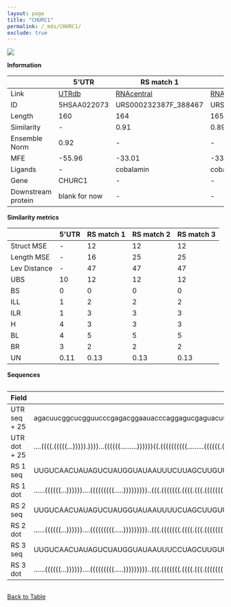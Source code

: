 ```yaml
---
layout: page
title: "CHURC1"
permalink: /_mds/CHURC1/
exclude: true
---
```




![](../../alns_9.28.22/aln_5HSAA022073_0.975.png?raw=true)


**Information**

| | 5'UTR       | RS match 1   | RS match 2  | RS match 3 |
| ---- | ----------- | ----------- | ----------- | ----------- |
| Link | <a href="http://utrdb.ba.itb.cnr.it/getutr/5HSAA022073/1" target="_blank" rel="noopener noreferrer">UTRdb</a>   | <a href="https://rnacentral.org/rna/URS000232387F/388467" target="_blank" rel="noopener noreferrer">RNAcentral</a>     |<a href="https://rnacentral.org/rna/URS0002264F74/1160" target="_blank" rel="noopener noreferrer">RNAcentral</a>  | <a href="https://rnacentral.org/rna/URS0001DFD88C/59512" target="_blank" rel="noopener noreferrer">RNAcentral</a>   |
| ID | 5HSAA022073     | URS000232387F_388467     | URS0002264F74_1160     | URS0001DFD88C_59512     |
| Length | 160     |  164    | 165   |  165    |
| Similarity | - | 0.91 | 0.89 | 0.89 |
| Ensemble Norm | 0.92 | - | - | - |
| MFE | -55.96 | -33.01 | -33.91 | -36.81 |
| Ligands | - | cobalamin | cobalamin | cobalamin |
| Gene | CHURC1 | - | - | - |
| Downstream protein | blank for now    |    -    | -  | - |


**Similarity metrics**

| | 5'UTR       | RS match 1   | RS match 2  | RS match 3 |
| ---- | ----------- | ----------- | ----------- | ----------- |
| Struct MSE | - | 12 | 12 | 12 |
| Length MSE | - | 16 | 25 | 25 |
| Lev Distance | - | 47 | 47 | 47 |
| UBS| 10 | 12 | 12 | 12 |
| BS | 0 | 0 | 0 | 0 |
| ILL | 1 | 2 | 2 | 2 |
| ILR | 1 | 3 | 3 | 3 |
| H | 4 | 3 | 3 | 3 |
| BL | 4 | 5 | 5 | 5 |
| BR | 3 | 2 | 2 | 2 |
| UN | 0.11 | 0.13 | 0.13 | 0.13 |

**Sequences**


<div style="overflow-x:auto;">

<table>
<colgroup>
<col width="30%" />
<col width="70%" />
</colgroup>
<thead>
<tr class="header">
<th>Field</th>
<th>Description</th>
</tr>
</thead>
<tbody>
<tr>
<td markdown="span">UTR seq + 25 </td>
<td markdown="span"> agacuucggcucgguucccgagacggaauacccaggagucgaguacuugggcgcaugcggcaaccguaucucaguucucgcgagguuucgucuucccggaagcguuggaggacauucccuguugacugcgucgcgATGCGGCAACCGTATCTCAGTTCTC </td>
</tr>
<tr>
<td markdown="span">UTR dot + 25  </td>
<td markdown="span"> ....((((.(((((...))))).))))...((((((.........))))))((.((((((((((.........((((((.(((.(((((.........))))).))))))))).......)))).)))))))).(((((((...))))))).........
</td>
</tr>


<tr>
<td markdown="span">RS 1 seq </td>
<td markdown="span"> UUGUCAACUAUAGUCUAUGGUAUAAUUUCUUAGCUUGUUGUUGGGAAAGUCCGGUGGGAUUCCGUUACUGUGCCGCAACUGUAAUCAAGGAAAAAAUAAUUGGAUUUUACCUAUUCAGCUUUUCUCUUGCGAGUCAGAAUGCCAAUUUCAAGCGGUUCAAGAUU
</td>
</tr>


<tr>
<td markdown="span">RS 1 dot </td>
<td markdown="span"> ......((((((...))))))....(((((((((.....)))))))))..(((.(((((((.((((.(((.((((((((((.(((..(((..(((((......))))).)))))))))........))))).)))))))))..)))))))..))).........
</td>
</tr>


<tr>
<td markdown="span">RS 2 seq </td>
<td markdown="span"> UUGUCAACUAUAGUCUAUGGUAUAAUUUUCUAGCUUGUUGUUGGGAAAGUCCGGUGAGAUUCCGUUACUGUGCCGCAACUGUAAUCAAGGAAAAAAUAAUUGGAUUUUACCUAUUCAGCUUUUCUCUUGCGAGUCAGAAUGCCAAUUUCAAGCGGUUCAAGAUUG
</td>
</tr>


<tr>
<td markdown="span">RS 2 dot </td>
<td markdown="span"> ......((((((...))))))....(((((((((.....)))))))))..(((.(((((((.((((.(((.((((((((((.(((..(((..(((((......))))).)))))))))........))))).)))))))))..)))))))..)))..........
</td>
</tr>


<tr>
<td markdown="span">RS 3 seq </td>
<td markdown="span"> UUGUCAACUAUAGUCUAUGGUAUAAUUUCCUAGCUUGUUGUUGGGAAAGUCCGGUGAGAUUCCGUUACUGUGCCGCAACUGUAAUCAAGGAAAAAAUAAUUGGAUUUUACCUAUUCAGCUUUUCUCUUGCGAGUCAGAAUGCCAAUUUCAAGCGGUUCAAGAUUG
</td>
</tr>


<tr>
<td markdown="span">RS 3 dot </td>
<td markdown="span"> ......((((((...))))))....(((((((((.....)))))))))..(((.(((((((.((((.(((.((((((((((.(((..(((..(((((......))))).)))))))))........))))).)))))))))..)))))))..)))..........
</td>
</tr>

</tbody>
</table>


</div>


[Back to Table](../../display)
